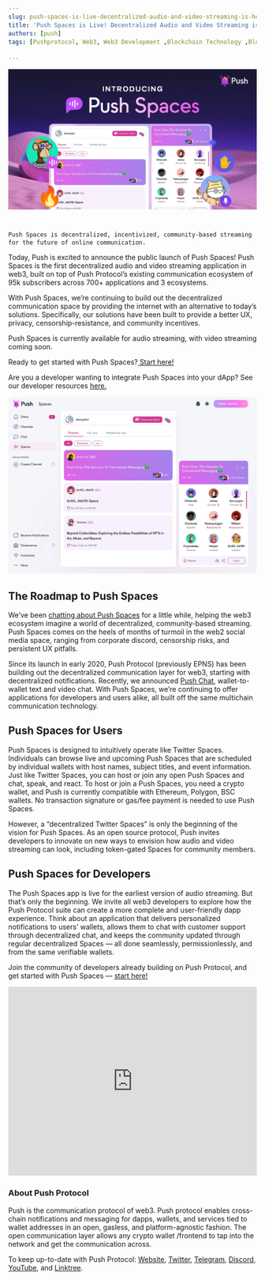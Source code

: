 ```yaml
---
slug: push-spaces-is-live-decentralized-audio-and-video-streaming-is-here
title: 'Push Spaces is Live! Decentralized Audio and Video Streaming is Here'
authors: [push]
tags: [Pushprotocol, Web3, Web3 Development ,Blockchain Technology ,Blockchain Development]

---
```

![Docusaurus Image](./cover-image.webp)

<!--truncate-->

<!--customheaderpoint-->
# 
    Push Spaces is decentralized, incentivized, community-based streaming for the future of online communication.


Today, Push is excited to announce the public launch of Push Spaces! Push Spaces is the first decentralized audio and video streaming application in web3, built on top of Push Protocol’s existing communication ecosystem of 95k subscribers across 700+ applications and 3 ecosystems.

With Push Spaces, we’re continuing to build out the decentralized communication space by providing the internet with an alternative to today’s solutions. Specifically, our solutions have been built to provide a better UX, privacy, censorship-resistance, and community incentives.

Push Spaces is currently available for audio streaming, with video streaming coming soon.

Ready to get started with Push Spaces?[ Start here!](https://push.org/spaces)

Are you a developer wanting to integrate Push Spaces into your dApp? See our developer resources [here.](https://www.npmjs.com/package/@pushprotocol/restapi#for-spaces)

![Docusaurus Image](./cover-image2.webp)


## The Roadmap to Push Spaces
We’ve been [chatting about Push Spaces](https://twitter.com/harshrajat/status/1680123902465306624) for a little while, helping the web3 ecosystem imagine a world of decentralized, community-based streaming. Push Spaces comes on the heels of months of turmoil in the web2 social media space, ranging from corporate discord, censorship risks, and persistent UX pitfalls.

Since its launch in early 2020, Push Protocol (previously EPNS) has been building out the decentralized communication layer for web3, starting with decentralized notifications. Recently, we announced [Push Chat](https://medium.com/push-protocol/announcing-the-push-chat-alpha-launch-f183765ec522), wallet-to-wallet text and video chat. With Push Spaces, we’re continuing to offer applications for developers and users alike, all built off the same multichain communication technology.

## Push Spaces for Users
Push Spaces is designed to intuitively operate like Twitter Spaces. Individuals can browse live and upcoming Push Spaces that are scheduled by individual wallets with host names, subject titles, and event information. Just like Twitter Spaces, you can host or join any open Push Spaces and chat, speak, and react. To host or join a Push Spaces, you need a crypto wallet, and Push is currently compatible with Ethereum, Polygon, BSC wallets. No transaction signature or gas/fee payment is needed to use Push Spaces.

However, a “decentralized Twitter Spaces” is only the beginning of the vision for Push Spaces. As an open source protocol, Push invites developers to innovate on new ways to envision how audio and video streaming can look, including token-gated Spaces for community members.

## Push Spaces for Developers
The Push Spaces app is live for the earliest version of audio streaming. But that’s only the beginning. We invite all web3 developers to explore how the Push Protocol suite can create a more complete and user-friendly dapp experience. Think about an application that delivers personalized notifications to users’ wallets, allows them to chat with customer support through decentralized chat, and keeps the community updated through regular decentralized Spaces — all done seamlessly, permissionlessly, and from the same verifiable wallets.

Join the community of developers already building on Push Protocol, and get started with Push Spaces — [start here!](https://push.org/spaces)

<iframe width="100%" height="382" src="https://www.youtube.com/embed/QK6wx1wJ66A" title="Push Spaces is Live! ✨" frameborder="0" allow="accelerometer; autoplay; clipboard-write; encrypted-media; gyroscope; picture-in-picture; web-share" allowfullscreen></iframe>





### About Push Protocol

Push is the communication protocol of web3. Push protocol enables cross-chain notifications and messaging for dapps, wallets, and services tied to wallet addresses in an open, gasless, and platform-agnostic fashion. The open communication layer allows any crypto wallet /frontend to tap into the network and get the communication across.

To keep up-to-date with Push Protocol: [Website](https://push.org/), [Twitter](https://twitter.com/pushprotocol), [Telegram](https://t.me/epnsproject), [Discord](https://discord.gg/pushprotocol), [YouTube](https://www.youtube.com/c/EthereumPushNotificationService), and [Linktree](https://linktr.ee/pushprotocol).